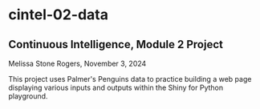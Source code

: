 # cintel-02-data
## Continuous Intelligence, Module 2 Project 

Melissa Stone Rogers, November 3, 2024

This project uses Palmer's Penguins data to practice building a web page displaying various inputs and outputs within the Shiny for Python playground.
